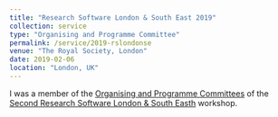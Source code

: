```yaml
---
title: "Research Software London & South East 2019"
collection: service
type: "Organising and Programme Committee"
permalink: /service/2019-rslondonse
venue: "The Royal Society, London"
date: 2019-02-06
location: "London, UK"
---
```



I was a member of the [Organising and Programme Committees](https://rslondon.ac.uk/rslondonse-2019/committees/) of the [Second Research Software London & South Easth](https://rslondon.ac.uk/rslondonse-2019/) workshop.

